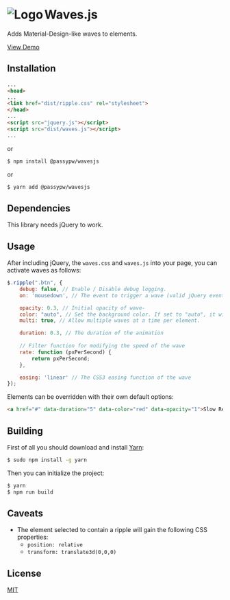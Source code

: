 <img src="https://github.com/PASSYpw/Waves.js/blob/master/logo.png" alt="Logo" align="left" /> Waves.js
======

Adds Material-Design-like waves to elements.

[View Demo](https://passypw.github.io/Waves.js/demo.html)

## Installation
```html
...
<head>
...
<link href="dist/ripple.css" rel="stylesheet">
</head>
...
<script src="jquery.js"></script>
<script src="dist/waves.js"></script>
...
```
or
```bash
$ npm install @passypw/wavesjs
```
or
```bash
$ yarn add @passypw/wavesjs
```

## Dependencies
This library needs jQuery to work.

## Usage
After including jQuery, the `waves.css` and `waves.js` into your page, you can activate waves as follows:

```javascript
$.ripple(".btn", {
	debug: false, // Enable / Disable debug logging.
	on: 'mousedown', // The event to trigger a wave (valid jQuery event).

	opacity: 0.3, // Initial opacity of wave-
	color: "auto", // Set the background color. If set to "auto", it will use the text color-
	multi: true, // Allow multiple waves at a time per element.

	duration: 0.3, // The duration of the animation
	
	// Filter function for modifying the speed of the wave
	rate: function (pxPerSecond) {
		return pxPerSecond;
	},

	easing: 'linear' // The CSS3 easing function of the wave
});
```

Elements can be overridden with their own default options:
```html
<a href="#" data-duration="5" data-color="red" data-opacity="1">Slow Red Ripple</a>
```

## Building
First of all you should download and install [Yarn](https://yarnpkg.com):
```bash
$ sudo npm install -g yarn
```

Then you can initialize the project:
```bash
$ yarn
$ npm run build
```

## Caveats
* The element selected to contain a ripple will gain the following CSS properties:
    * `position: relative`
    * `transform: translate3d(0,0,0)`

## License
[MIT](LICENSE)
